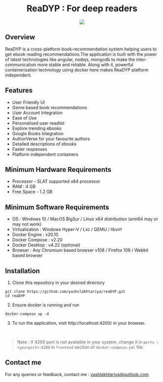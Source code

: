 <div align="center">
  <h1>ReaDYP : For deep readers</h1>
<img src="https://github.com/yashslakhtariya/reaDYP/assets/98678102/2f1ad606-7e6b-411b-8b42-27f95cc32db7">
</div>

## Overview

ReaDYP is a cross-platform book-recommendation system helping users to get ebook reading recommendations.The application is built with the power of latest technologies like angular, nodejs, mongodb to make the inter-communication more stable and reliable. Along with it, powerful containerisation technology using docker here makes ReaDYP platform independent.

## Features
- User Friendly UI
- Genre based book recommendations
- User Account Integration
- Ease of Use
- Personalised user readlist
- Explore trending ebooks
- Google Books Integration
- AuthorVerse for your favourite authors
- Detailed descriptions of ebooks
- Faster responses
- Platform independent containers

## Minimum Hardware Requirements

- Processor - SLAT supported x64 processor
- RAM : 4 GB
- Free Space - 1.2 GB

## Minimum Software Requirements

- OS : Windows 10 / MacOS BigSur / Linux x64 distribution (arm64 may or may not work)
- Virtualization : Windows Hyper-V / Lxc / QEMU / libvirt
- Docker Engine : v20.10
- Docker Compose : v2.20
- Docker Desktop : v4.22 (optional)
- Browser : Any Chromium based browser v108 / Firefox 109 / Webkit based browser  

## Installation

1. Clone this repository in your desired directory
```
git clone https://github.com/yashslakhtariya/reaDYP.git
cd reaDYP
```
2. Ensure docker is running and run
```
docker-compose up -d
```
3. To run the application, visit http://localhost:4200/ in your browser.
<br>

> Note : If 4200 port is not available in your system, change it in `ports : <yourport>:4200` in `frontend` section of `docker-compose.yml` file.

## Contact me
For any queries or feedback, contact me : yashlakhtariya@outlook.com
